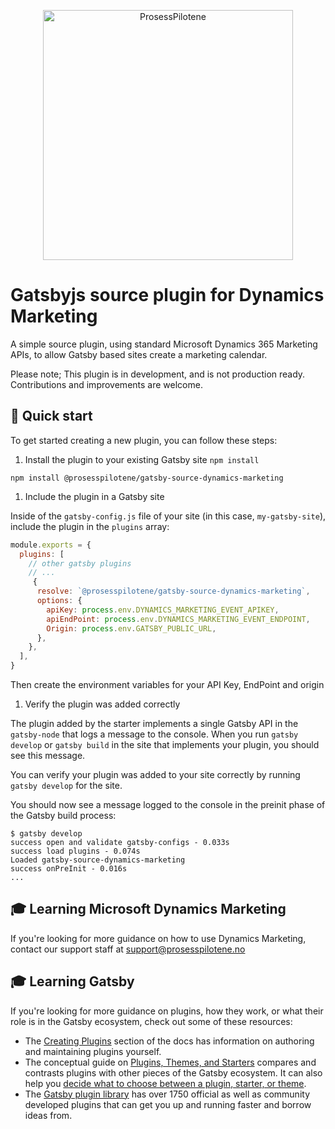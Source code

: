 <p align="center">
  <a href="https://prosesspilotene.no">
    <img alt="ProsessPilotene" src="https://res.cloudinary.com/prosesspilotene/image/upload/v1587373586/logo/prosesspilotene/ProsessPiloteneLogoHorisontal.svg" width="400" />
  </a>
</p>

# Gatsbyjs source plugin for Dynamics Marketing

A simple source plugin, using standard Microsoft Dynamics 365 Marketing APIs, to allow Gatsby based sites create a marketing calendar.

Please note; This plugin is in development, and is not production ready. Contributions and improvements are welcome.

## 🚀 Quick start

To get started creating a new plugin, you can follow these steps:

1. Install the plugin to your existing Gatsby site `npm install`

```shell
npm install @prosesspilotene/gatsby-source-dynamics-marketing
```

1. Include the plugin in a Gatsby site

Inside of the `gatsby-config.js` file of your site (in this case, `my-gatsby-site`), include the plugin in the `plugins` array:

```javascript
module.exports = {
  plugins: [
    // other gatsby plugins
    // ...
     {
      resolve: `@prosesspilotene/gatsby-source-dynamics-marketing`,
      options: {
        apiKey: process.env.DYNAMICS_MARKETING_EVENT_APIKEY,
        apiEndPoint: process.env.DYNAMICS_MARKETING_EVENT_ENDPOINT,
        Origin: process.env.GATSBY_PUBLIC_URL,
      },
    },
  ],
}
```

Then create the environment variables for your API Key, EndPoint and origin


1. Verify the plugin was added correctly

The plugin added by the starter implements a single Gatsby API in the `gatsby-node` that logs a message to the console. When you run `gatsby develop` or `gatsby build` in the site that implements your plugin, you should see this message.

You can verify your plugin was added to your site correctly by running `gatsby develop` for the site.

You should now see a message logged to the console in the preinit phase of the Gatsby build process:

```shell
$ gatsby develop
success open and validate gatsby-configs - 0.033s
success load plugins - 0.074s
Loaded gatsby-source-dynamics-marketing
success onPreInit - 0.016s
...
```

## 🎓 Learning Microsoft Dynamics Marketing

If you're looking for more guidance on how to use Dynamics Marketing, contact our support staff at support@prosesspilotene.no

## 🎓 Learning Gatsby

If you're looking for more guidance on plugins, how they work, or what their role is in the Gatsby ecosystem, check out some of these resources:

- The [Creating Plugins](https://www.gatsbyjs.com/docs/creating-plugins/) section of the docs has information on authoring and maintaining plugins yourself.
- The conceptual guide on [Plugins, Themes, and Starters](https://www.gatsbyjs.com/docs/plugins-themes-and-starters/) compares and contrasts plugins with other pieces of the Gatsby ecosystem. It can also help you [decide what to choose between a plugin, starter, or theme](https://www.gatsbyjs.com/docs/plugins-themes-and-starters/#deciding-which-to-use).
- The [Gatsby plugin library](https://www.gatsbyjs.com/plugins/) has over 1750 official as well as community developed plugins that can get you up and running faster and borrow ideas from.
